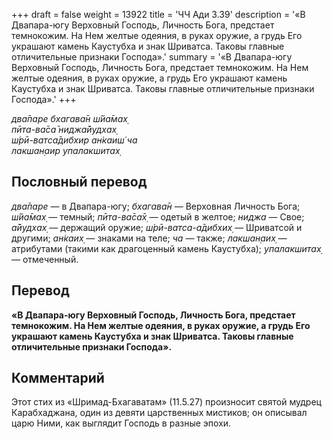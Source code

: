 +++
draft = false
weight = 13922
title = 'ЧЧ Ади 3.39'
description = '«В Двапара-югу Верховный Господь, Личность Бога, предстает темнокожим. На Нем желтые одеяния, в руках оружие, а грудь Его украшают камень Каустубха и знак Шриватса. Таковы главные отличительные признаки Господа».'
summary = '«В Двапара-югу Верховный Господь, Личность Бога, предстает темнокожим. На Нем желтые одеяния, в руках оружие, а грудь Его украшают камень Каустубха и знак Шриватса. Таковы главные отличительные признаки Господа».'
+++

_два̄паре бхагава̄н ш́йа̄мах̣  
пӣта-ва̄са̄ ниджа̄йудхах̣  
ш́рӣ-ватса̄дибхир ан̇каиш́ ча  
лакшан̣аир упалакшитах̣_

## Пословный перевод

_два̄паре_ — в Двапара-югу; _бхагава̄н_ — Верховная Личность Бога; _ш́йа̄мах̣_ — темный; _пӣта_\-_ва̄са̄х̣_ — одетый в желтое; _ниджа_ — Свое; _а̄йудхах̣_ — держащий оружие; _ш́рӣ_\-_ватса_\-_а̄дибхих̣_ — Шриватсой и другими; _ан̇каих̣_ — знаками на теле; _ча_ — также; _лакшан̣аих̣_ — атрибутами (такими как драгоценный камень Каустубха); _упалакшитах̣_ — отмеченный.

## Перевод

**«В Двапара-югу Верховный Господь, Личность Бога, предстает темнокожим. На Нем желтые одеяния, в руках оружие, а грудь Его украшают камень Каустубха и знак Шриватса. Таковы главные отличительные признаки Господа».**

## Комментарий

Этот стих из «Шримад-Бхагаватам» (11.5.27) произносит святой мудрец Карабхаджана, один из девяти царственных мистиков; он описывал царю Ними, как выглядит Господь в разные эпохи.

